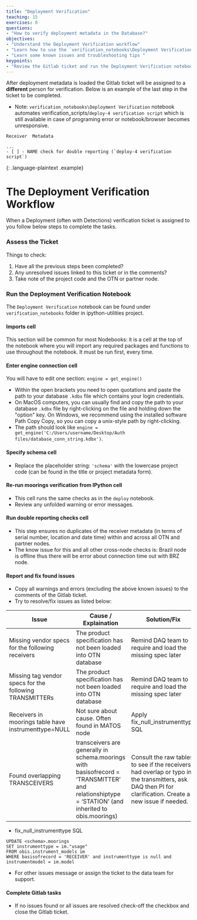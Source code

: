 ```yaml
---
title: "Deployment Verification"
teaching: 15
exercises: 0
questions:
- "How to verify deployment metadata in the Database?"
objectives:
- "Understand the Deployment Verification workflow"
- "Learn how to use the `verification_notebooks\Deployment Verification` notebook"
- "Learn some known issues and troubleshooting tips "
keypoints:
- "Review the Gitlab ticket and run the Deployment Verification notebook"
---
```


After deployment metadata is loaded the Gitlab ticket will be assigned to a **different** person for verification.
Below is an example of the last step in the ticket to be completed.
- Note: `verification_notebooks\Deployment Verification` notebook automates verification_scripts/`deploy-4 verification script` 
which is still available in case of programing error or notebook/browser becomes unresponsive. 

~~~
Receiver  Metadata

...
- [ ] - NAME check for double reporting (`deploy-4 verification script`)

~~~
{: .language-plaintext .example}


# The Deployment Verification Workflow 
When a Deployment (often with Detections) verification ticket is assigned to you follow below steps to complete the tasks.  

### Assess the Ticket

Things to check:

1. Have all the previous steps been completed?  
1. Any unresolved issues linked to this ticket or in the comments?
1. Take note of the project code and the OTN or partner node.   


### Run the Deployment Verification Notebook

The `Deployment Verification` notebook can be found under `verification_notebooks`
folder in ipython-utilities project.

#### Imports cell
This section will be common for most Nodebooks: it is a cell at the top of the notebook where you will import any required packages and functions to use throughout the notebook. It must be run first, every time.

#### Enter engine connection cell
You will have to edit one section: `engine = get_engine()`
- Within the open brackets you need to open quotations and paste the path to your database `.kdbx` file which contains your login credentials.
- On MacOS computers, you can usually find and copy the path to your database `.kdbx` file by right-clicking on the file and holding down the "option" key. On Windows, we recommend using the installed software Path Copy Copy, so you can copy a unix-style path by right-clicking.
- The path should look like `engine = get_engine('C:/Users/username/Desktop/Auth files/database_conn_string.kdbx')`.

#### Specify schema cell
- Replace the placeholder string: `'schema'` with the lowercase project code (can be found in the title or project metadata form).

#### Re-run moorings verification from IPython cell
- This cell runs the same checks as in the `deploy` notebook.
- Review any unfolded warning or error messages.

#### Run double reporting checks cell
- This step ensures no duplicates of the receiver metadata (in terms of serial number, location and date time) within and across all OTN and partner nodes.
- The know issue for this and all other cross-node checks is: Brazil node is offline thus 
there will be error about connection time out with BRZ node.   

#### Report and fix found issues
- Copy all warnings and errors (excluding the above known issues) to the comments of the Gitlab ticket.
- Try to resolve/fix issues as listed below:

| Issue                                                   | Cause / Explaination                                            | Solution/Fix                                                                                                                                             |
|---------------------------------------------------------|-----------------------------------------------------------------|----------------------------------------------------------------------------------------------------------------------------------------------------------|
| Missing vendor specs for the following receivers        | The product specification has not been loaded into OTN database | Remind DAQ team to require and load the missing spec later                                                                                               |
| Missing tag vendor specs for the following TRANSMITTERs | The product specification has not been loaded into OTN database | Remind DAQ team to require and load the missing spec later                                                                                               |
| Receivers in moorings table have instrumenttype=NULL    | Not sure about cause. Often found in MATOS node                 | Apply fix_null_instrumenttype SQL                                                                                                                        |
| Found overlapping TRANSCEIVERS                          | transceivers are generally in schema.moorings with basisofrecord = ‘TRANSMITTER’ and relationshiptype = ‘STATION’ (and inherited to obis.moorings)  | Consult the raw tables to see if the receivers had overlap or typo in the transmitters, ask DAQ then PI for clarification. Create a new issue if needed. |

* fix_null_instrumenttype SQL
~~~
UPDATE <schema>.moorings
SET instrumenttype = im."usage"
FROM obis.instrument_models im
WHERE basisofrecord = 'RECEIVER' and instrumenttype is null and instrumentmodel = im.model
~~~


- For other issues message or assign the ticket to the data team for support. 

#### Complete Gitlab tasks 

- If no issues found or all issues are resolved check-off the checkbox and close the Gitlab ticket.  
